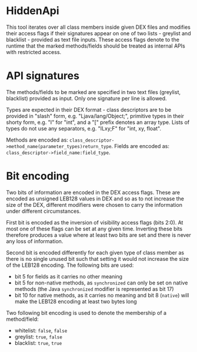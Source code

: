 HiddenApi
=========

This tool iterates over all class members inside given DEX files and modifies their access flags if
their signatures appear on one of two lists - greylist and blacklist - provided as text file inputs.
These access flags denote to the runtime that the marked methods/fields should be treated as
internal APIs with restricted access.

API signatures
==============

The methods/fields to be marked are specified in two text files (greylist, blacklist) provided as
input. Only one signature per line is allowed.

Types are expected in their DEX format - class descriptors are to be provided in "slash" form, e.g.
"Ljava/lang/Object;", primitive types in their shorty form, e.g. "I" for "int", and a "[" prefix
denotes an array type. Lists of types do not use any separators, e.g. "ILxy;F" for "int, xy, float".

Methods are encoded as: `class_descriptor->method_name(parameter_types)return_type`. Fields are
encoded as: `class_descriptor->field_name:field_type`.

Bit encoding
============

Two bits of information are encoded in the DEX access flags. These are encoded as unsigned LEB128
values in DEX and so as to not increase the size of the DEX, different modifiers were chosen to
carry the information under different circumstances.

First bit is encoded as the inversion of visibility access flags (bits 2:0). At most one of these
flags can be set at any given time. Inverting these bits therefore produces a value where at least
two bits are set and there is never any loss of information.

Second bit is encoded differently for each given type of class member as there is no single unused
bit such that setting it would not increase the size of the LEB128 encoding. The following bits are
used:
 * bit 5 for fields as it carries no other meaning
 * bit 5 for non-native methods, as `synchronized` can only be set on native methods (the Java
   `synchronized` modifier is represented as bit 17)
 * bit 10 for native methods, as it carries no meaning and bit 8 (`native`) will make the LEB128
   encoding at least two bytes long

Two following bit encoding is used to denote the membership of a method/field:
 * whitelist: `false`, `false`
 * greylist: `true`, `false`
 * blacklist: `true`, `true`
